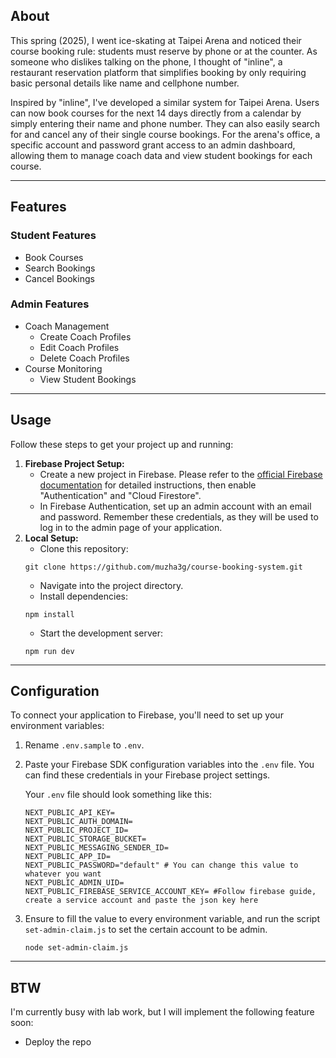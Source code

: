 ## About

This spring (2025), I went ice-skating at Taipei Arena and noticed their course booking rule: students must reserve by phone or at the counter. As someone who dislikes talking on the phone, I thought of "inline", a restaurant reservation platform that simplifies booking by only requiring basic personal details like name and cellphone number.

Inspired by "inline", I've developed a similar system for Taipei Arena. Users can now book courses for the next 14 days directly from a calendar by simply entering their name and phone number. They can also easily search for and cancel any of their single course bookings. For the arena's office, a specific account and password grant access to an admin dashboard, allowing them to manage coach data and view student bookings for each course.

---

## Features

### Student Features

- Book Courses
- Search Bookings
- Cancel Bookings

### Admin Features

- Coach Management
  - Create Coach Profiles
  - Edit Coach Profiles
  - Delete Coach Profiles
- Course Monitoring
  - View Student Bookings

---

## Usage

Follow these steps to get your project up and running:

1. **Firebase Project Setup:**
   - Create a new project in Firebase. Please refer to the [official Firebase documentation](https://firebase.google.com/docs/web/setup) for detailed instructions, then enable "Authentication" and "Cloud Firestore".
   - In Firebase Authentication, set up an admin account with an email and password. Remember these credentials, as they will be used to log in to the admin page of your application.
2. **Local Setup:**
   - Clone this repository:
   ```
   git clone https://github.com/muzha3g/course-booking-system.git
   ```
   - Navigate into the project directory.
   - Install dependencies:
   ```
   npm install
   ```
   - Start the development server:
   ```
   npm run dev
   ```

---

## Configuration

To connect your application to Firebase, you'll need to set up your environment variables:

1. Rename `.env.sample` to `.env`.
2. Paste your Firebase SDK configuration variables into the `.env` file. You can find these credentials in your Firebase project settings.

   Your `.env` file should look something like this:

   ```
   NEXT_PUBLIC_API_KEY=
   NEXT_PUBLIC_AUTH_DOMAIN=
   NEXT_PUBLIC_PROJECT_ID=
   NEXT_PUBLIC_STORAGE_BUCKET=
   NEXT_PUBLIC_MESSAGING_SENDER_ID=
   NEXT_PUBLIC_APP_ID=
   NEXT_PUBLIC_PASSWORD="default" # You can change this value to whatever you want
   NEXT_PUBLIC_ADMIN_UID=
   NEXT_PUBLIC_FIREBASE_SERVICE_ACCOUNT_KEY= #Follow firebase guide, create a service account and paste the json key here
   ```

3. Ensure to fill the value to every environment variable, and run the script `set-admin-claim.js` to set the certain account to be admin.

   ```
   node set-admin-claim.js
   ```

---

## BTW

I'm currently busy with lab work, but I will implement the following feature soon:

- Deploy the repo
